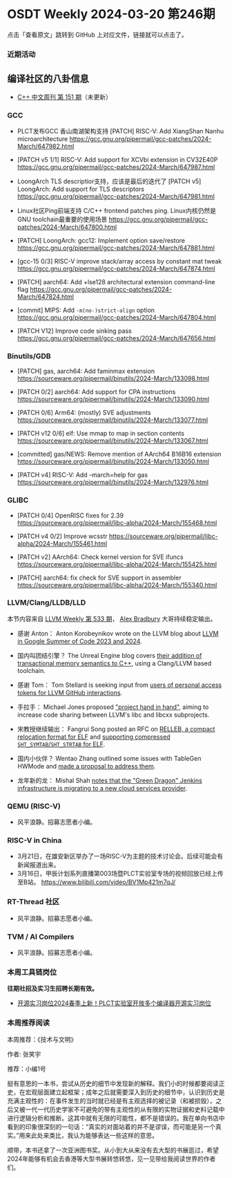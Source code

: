 # OSDT Weekly 2024-03-20 第246期

点击「查看原文」跳转到 GitHub 上对应文件，链接就可以点击了。

### 近期活动

## 编译社区的八卦信息

- [C++ 中文周刊 第 151 期](https://mp.weixin.qq.com/s/MRwoeAkPzzI8Ue7JFTIapw)（未更新）

### GCC

- PLCT发布GCC 香山南湖架构支持
  [PATCH] RISC-V: Add XiangShan Nanhu microarchitecture
  https://gcc.gnu.org/pipermail/gcc-patches/2024-March/647982.html

- [PATCH v5 1/1] RISC-V: Add support for XCVbi extension in CV32E40P
  https://gcc.gnu.org/pipermail/gcc-patches/2024-March/647987.html

- LoongArch TLS descriptior支持，应该是最后的迭代了
  [PATCH v5] LoongArch: Add support for TLS descriptors
  https://gcc.gnu.org/pipermail/gcc-patches/2024-March/647981.html

- Linux社区Ping前端支持 C/C++ frontend patches ping. Linux内核仍然是GNU toolchain最重要的使用场景
  https://gcc.gnu.org/pipermail/gcc-patches/2024-March/647800.html

- [PATCH] LoongArch: gcc12: Implement option save/restore
  https://gcc.gnu.org/pipermail/gcc-patches/2024-March/647881.html

- [gcc-15 0/3] RISC-V improve stack/array access by constant mat tweak
  https://gcc.gnu.org/pipermail/gcc-patches/2024-March/647874.html

- [PATCH] aarch64: Add +lse128 architectural extension command-line flag
  https://gcc.gnu.org/pipermail/gcc-patches/2024-March/647824.html

- [commit] MIPS: Add `-m(no-)strict-align` option
  https://gcc.gnu.org/pipermail/gcc-patches/2024-March/647804.html

- [PATCH V12] Improve code sinking pass
  https://gcc.gnu.org/pipermail/gcc-patches/2024-March/647656.html

### Binutils/GDB

- [PATCH] gas, aarch64: Add faminmax extension
  https://sourceware.org/pipermail/binutils/2024-March/133098.html

- [PATCH 0/2] aarch64: Add support for CPA instructions
  https://sourceware.org/pipermail/binutils/2024-March/133090.html

- [PATCH 0/6] Arm64: (mostly) SVE adjustments
  https://sourceware.org/pipermail/binutils/2024-March/133077.html

- [PATCH v12 0/6] elf: Use mmap to map in section contents
  https://sourceware.org/pipermail/binutils/2024-March/133067.html

- [committed] gas/NEWS: Remove mention of AArch64 B16B16 extension
  https://sourceware.org/pipermail/binutils/2024-March/133050.html

- [PATCH v4] RISC-V: Add -march=help for gas
  https://sourceware.org/pipermail/binutils/2024-March/132976.html

### GLIBC

- [PATCH 0/4] OpenRISC fixes for 2.39
  https://sourceware.org/pipermail/libc-alpha/2024-March/155468.html

- [PATCH v4 0/2] Improve wcsstr
  https://sourceware.org/pipermail/libc-alpha/2024-March/155461.html

- [PATCH v2] AArch64: Check kernel version for SVE ifuncs
  https://sourceware.org/pipermail/libc-alpha/2024-March/155425.html

- [PATCH] aarch64: fix check for SVE support in assembler
  https://sourceware.org/pipermail/libc-alpha/2024-March/155340.html

### LLVM/Clang/LLDB/LLD

本节内容来自 [LLVM Weekly 第 533 期](http://llvmweekly.org/issue/533)，
[Alex Bradbury](https://www.linkedin.com/in/alex-bradbury/) 大哥持续稳定输出。

* 感谢 Anton： Anton Korobeynikov wrote on the LLVM blog about [LLVM in Google Summer of Code 2023 and 2024](https://blog.llvm.org/posts/2024-02-26-gsoc/).

* 国内叫团结引擎？ The Unreal Engine blog covers [their addition of transactional memory semantics to C++](https://www.unrealengine.com/en-US/tech-blog/bringing-verse-transactional-memory-semantics-to-c), using a Clang/LLVM based toolchain.


* 感谢 Tom： Tom Stellard is seeking input from [users of personal access tokens for LLVM GitHub interactions](https://discourse.llvm.org/t/rfc-add-wraps-attribute-for-granular-integer-overflow-handling/77670/1).

* 手拉手： Michael Jones proposed ["project hand in hand"](https://discourse.llvm.org/t/rfc-project-hand-in-hand-llvm-libc-libc-code-sharing/77701/1), aiming to increase code sharing between LLVM's libc and libcxx subprojects.

* 宋教授继续输出： Fangrui Song posted an RFC on [RELLEB, a compact relocation format for ELF](https://discourse.llvm.org/t/rfc-relleb-a-compact-relocation-format-for-elf/77600/1) and [supporting compressed `SHT_SYMTAB`/`SHT_STRTAB` for ELF](https://discourse.llvm.org/t/rfc-compressed-sht-symtab-sht-strtab-for-elf/77608).

* 国内小伙伴？ Wentao Zhang outlined some issues with TableGen HWMode and [made a proposal to address them](https://discourse.llvm.org/t/rfc-fix-tablegen-for-hwmode/77625).

* 龙年新的龙： Mishal Shah [notes that the "Green Dragon" Jenkins infrastructure is migrating to a new cloud services provider](https://discourse.llvm.org/t/green-dragon-infrastructure-update/77605).

### QEMU (RISC-V)

- 风平浪静。招募志愿者小编。

### RISC-V in China

- 3月21日，在雄安新区举办了一场RISC-V为主题的技术讨论会。后续可能会有新闻报道出来。
- 3月16日，甲辰计划系列直播第003场暨PLCT实验室专场的视频回放已经上传至B站。
  https://www.bilibili.com/video/BV1Mp421m7qJ/

### RT-Thread 社区

- 风平浪静。招募志愿者小编。

### TVM / AI Compilers

- 风平浪静。招募志愿者小编。

### 本周工具链岗位

**往期社招及实习生招聘长期有效。**

- [开源实习岗位2024春季上新！PLCT实验室开放多个编译器开源实习岗位](https://mp.weixin.qq.com/s/D-l7hE2S-21NCAZsVqPzMA)

### 本周推荐阅读

本周推荐：《技术与文明》

作者: 张笑宇

推荐：小编1号

挺有意思的一本书，尝试从历史的细节中发现新的解释。我们小的时候都要阅读正史，在宏观层面建立起框架；成年之后就需要深入到历史的细节中，认识到历史是充满主观性的：在事件发生的当时就已经是有主观选择的被记录（和被损毁），之后又被一代一代历史学家不可避免的带有主观性的从有限的实物证据和史料记载中进行逻辑分析和推断。这其中就有无限的可能性，都不是错误的。我在单向书店中看到的印象很深刻的一句话：“真实的对面站着的并不是谬误，而可能是另一个真实。”用来此处来类比，我认为能够表达一些这样的意思。

顺带，本书还拿了一次亚洲图书奖。从小到大从来没有去大型的书展逛过，希望2024年能够有机会去香港等大型书展转悠转悠，见一见带给我阅读世界的作者们。